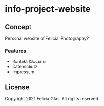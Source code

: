 # info-project-website

## Concept

Personal website of Felicia. Photography?

### Features

- Kontakt (Socials)
- Datenschutz
- Impressum

## License

Copyright 2021 Felicia Glas. All rights reserved.
